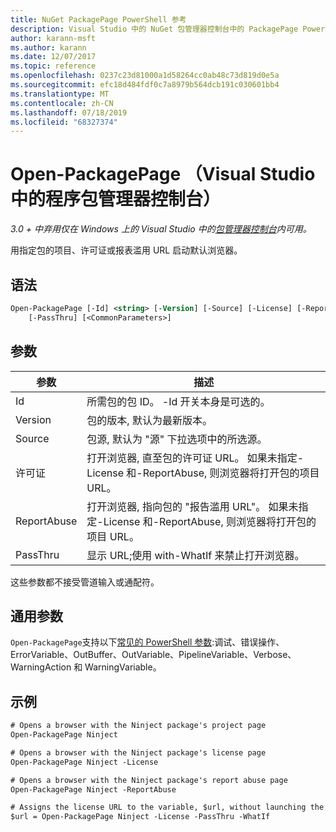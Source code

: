 ```yaml
---
title: NuGet PackagePage PowerShell 参考
description: Visual Studio 中的 NuGet 包管理器控制台中的 PackagePage PowerShell 命令参考。
author: karann-msft
ms.author: karann
ms.date: 12/07/2017
ms.topic: reference
ms.openlocfilehash: 0237c23d81000a1d58264cc0ab48c73d819d0e5a
ms.sourcegitcommit: efc18d484fdf0c7a8979b564dcb191c030601bb4
ms.translationtype: MT
ms.contentlocale: zh-CN
ms.lasthandoff: 07/18/2019
ms.locfileid: "68327374"
---
```

# <a name="open-packagepage-package-manager-console-in-visual-studio"></a>Open-PackagePage （Visual Studio 中的程序包管理器控制台）

*3.0 + 中弃用仅在 Windows 上的 Visual Studio 中的[包管理器控制台](../../consume-packages/install-use-packages-powershell.md)内可用。*

用指定包的项目、许可证或报表滥用 URL 启动默认浏览器。

## <a name="syntax"></a>语法

```ps
Open-PackagePage [-Id] <string> [-Version] [-Source] [-License] [-ReportAbuse]
    [-PassThru] [<CommonParameters>]
```

## <a name="parameters"></a>参数

| 参数 | 描述 |
| --- | --- |
| Id | 所需包的包 ID。 -Id 开关本身是可选的。 |
| Version | 包的版本, 默认为最新版本。 |
| Source | 包源, 默认为 "源" 下拉选项中的所选源。 |
| 许可证 | 打开浏览器, 直至包的许可证 URL。 如果未指定-License 和-ReportAbuse, 则浏览器将打开包的项目 URL。 |
| ReportAbuse | 打开浏览器, 指向包的 "报告滥用 URL"。 如果未指定-License 和-ReportAbuse, 则浏览器将打开包的项目 URL。 |
| PassThru | 显示 URL;使用 with-WhatIf 来禁止打开浏览器。 |

这些参数都不接受管道输入或通配符。

## <a name="common-parameters"></a>通用参数

`Open-PackagePage`支持以下[常见的 PowerShell 参数](http://go.microsoft.com/fwlink/?LinkID=113216):调试、错误操作、ErrorVariable、OutBuffer、OutVariable、PipelineVariable、Verbose、WarningAction 和 WarningVariable。

## <a name="examples"></a>示例

```ps
# Opens a browser with the Ninject package's project page
Open-PackagePage Ninject

# Opens a browser with the Ninject package's license page
Open-PackagePage Ninject -License

# Opens a browser with the Ninject package's report abuse page  
Open-PackagePage Ninject -ReportAbuse

# Assigns the license URL to the variable, $url, without launching the browser
$url = Open-PackagePage Ninject -License -PassThru -WhatIf
```